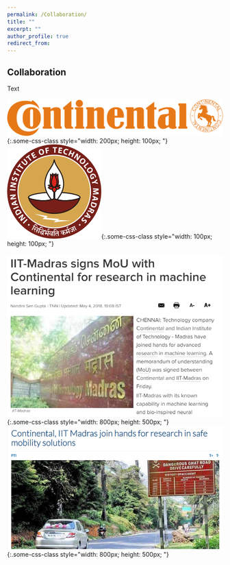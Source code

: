 ```yaml
---
permalink: /Collaboration/
title: ""
excerpt: ""
author_profile: true
redirect_from: 
---
```

## Collaboration
Text
<br><br>
![test](continental.svg){:.some-css-class style="width: 200px; height: 100px; "}&nbsp;&nbsp;&nbsp;&nbsp;&nbsp;&nbsp;&nbsp;&nbsp;&nbsp;&nbsp;&nbsp;&nbsp;
![test](iitm.png){:.some-css-class style="width: 100px; height: 100px; "} 
<br><br>
![test](a.png){:.some-css-class style="width: 800px; height: 500px; "} 
![test](b.png){:.some-css-class style="width: 800px; height: 500px; "}

